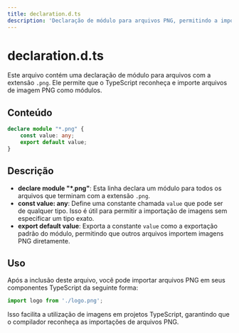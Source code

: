 ```yaml
---
title: declaration.d.ts
description: 'Declaração de módulo para arquivos PNG, permitindo a importação de imagens no TypeScript.'
---
```


# declaration.d.ts

Este arquivo contém uma declaração de módulo para arquivos com a extensão `.png`. Ele permite que o TypeScript reconheça e importe arquivos de imagem PNG como módulos.

## Conteúdo

```typescript
declare module "*.png" {
    const value: any;
    export default value;
}
```

## Descrição

- **declare module "*.png"**: Esta linha declara um módulo para todos os arquivos que terminam com a extensão `.png`.
- **const value: any**: Define uma constante chamada `value` que pode ser de qualquer tipo. Isso é útil para permitir a importação de imagens sem especificar um tipo exato.
- **export default value**: Exporta a constante `value` como a exportação padrão do módulo, permitindo que outros arquivos importem imagens PNG diretamente.

## Uso

Após a inclusão deste arquivo, você pode importar arquivos PNG em seus componentes TypeScript da seguinte forma:

```typescript
import logo from './logo.png';
```

Isso facilita a utilização de imagens em projetos TypeScript, garantindo que o compilador reconheça as importações de arquivos PNG.